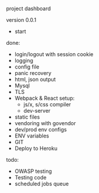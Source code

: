 project dashboard

version 0.0.1
- start

done:
- login/logout with session cookie
- logging
- config file
- panic recovery
- html, json output
- Mysql
- TLS
- Webpack & React setup:
    - js/x, s/css compiler
    - dev-server
- static files 
- vendoring with govendor
- dev/prod env configs
- ENV variables
- GIT
- Deploy to Heroku
  
todo:
- OWASP testing
- Testing code
- scheduled jobs queue 
